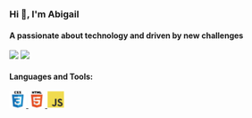 <h3>Hi 👋, I'm Abigail</h1>
<h4>A passionate about technology and driven by new challenges</h3>


<a href="https://www.linkedin.com/in/abigailoliveira/"><img src="https://img.shields.io/badge/LinkedIn-0077B5?style=for-the-badge&logo=linkedin&logoColor=white" width="80"></a> 
<a href="abigailoliveira.silva@gmail.com"><img src="https://img.shields.io/badge/Gmail-D14836?style=for-the-badge&logo=gmail&logoColor=white" width="60"></a>

<h4 align="left">Languages and Tools:</h3>
<p align="left"> <a href="https://www.w3schools.com/css/" target="_blank"> <img src="https://raw.githubusercontent.com/devicons/devicon/master/icons/css3/css3-original-wordmark.svg" alt="css3" width="30" height="30"/> </a> <a href="https://www.w3.org/html/" target="_blank"> <img src="https://raw.githubusercontent.com/devicons/devicon/master/icons/html5/html5-original-wordmark.svg" alt="html5" width="30" height="30"/> </a> <a href="https://developer.mozilla.org/en-US/docs/Web/JavaScript" target="_blank"> <img src="https://raw.githubusercontent.com/devicons/devicon/master/icons/javascript/javascript-original.svg" alt="javascript" width="30" height="30"/> </a> </p>

